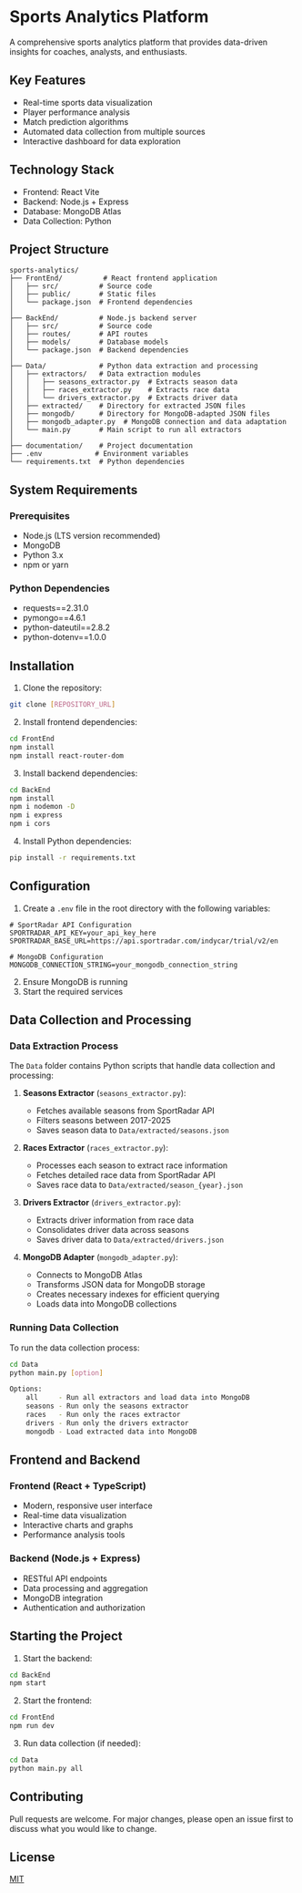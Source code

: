 # Sports Analytics Platform

A comprehensive sports analytics platform that provides data-driven insights for coaches, analysts, and enthusiasts.

## Key Features

- Real-time sports data visualization
- Player performance analysis
- Match prediction algorithms
- Automated data collection from multiple sources
- Interactive dashboard for data exploration

## Technology Stack

- Frontend: React Vite
- Backend: Node.js + Express
- Database: MongoDB Atlas
- Data Collection: Python

## Project Structure

```
sports-analytics/
├── FrontEnd/          # React frontend application
│   ├── src/          # Source code
│   ├── public/       # Static files
│   └── package.json  # Frontend dependencies
│
├── BackEnd/          # Node.js backend server
│   ├── src/          # Source code
│   ├── routes/       # API routes
│   ├── models/       # Database models
│   └── package.json  # Backend dependencies
│
├── Data/             # Python data extraction and processing
│   ├── extractors/   # Data extraction modules
│   │   ├── seasons_extractor.py  # Extracts season data
│   │   ├── races_extractor.py    # Extracts race data
│   │   └── drivers_extractor.py  # Extracts driver data
│   ├── extracted/    # Directory for extracted JSON files
│   ├── mongodb/      # Directory for MongoDB-adapted JSON files
│   ├── mongodb_adapter.py  # MongoDB connection and data adaptation
│   └── main.py       # Main script to run all extractors
│
├── documentation/    # Project documentation
├── .env             # Environment variables
└── requirements.txt  # Python dependencies
```

## System Requirements

### Prerequisites

- Node.js (LTS version recommended)
- MongoDB
- Python 3.x
- npm or yarn

### Python Dependencies
- requests==2.31.0
- pymongo==4.6.1
- python-dateutil==2.8.2
- python-dotenv==1.0.0

## Installation

1. Clone the repository:
```bash
git clone [REPOSITORY_URL]
```

2. Install frontend dependencies:
```bash
cd FrontEnd
npm install
npm install react-router-dom
```

3. Install backend dependencies:
```bash
cd BackEnd
npm install
npm i nodemon -D
npm i express
npm i cors
```

4. Install Python dependencies:
```bash
pip install -r requirements.txt
```

## Configuration

1. Create a `.env` file in the root directory with the following variables:
```env
# SportRadar API Configuration
SPORTRADAR_API_KEY=your_api_key_here
SPORTRADAR_BASE_URL=https://api.sportradar.com/indycar/trial/v2/en

# MongoDB Configuration
MONGODB_CONNECTION_STRING=your_mongodb_connection_string
```

2. Ensure MongoDB is running
3. Start the required services

## Data Collection and Processing

### Data Extraction Process
The `Data` folder contains Python scripts that handle data collection and processing:

1. **Seasons Extractor** (`seasons_extractor.py`):
   - Fetches available seasons from SportRadar API
   - Filters seasons between 2017-2025
   - Saves season data to `Data/extracted/seasons.json`

2. **Races Extractor** (`races_extractor.py`):
   - Processes each season to extract race information
   - Fetches detailed race data from SportRadar API
   - Saves race data to `Data/extracted/season_{year}.json`

3. **Drivers Extractor** (`drivers_extractor.py`):
   - Extracts driver information from race data
   - Consolidates driver data across seasons
   - Saves driver data to `Data/extracted/drivers.json`

4. **MongoDB Adapter** (`mongodb_adapter.py`):
   - Connects to MongoDB Atlas
   - Transforms JSON data for MongoDB storage
   - Creates necessary indexes for efficient querying
   - Loads data into MongoDB collections

### Running Data Collection
To run the data collection process:

```bash
cd Data
python main.py [option]

Options:
    all     - Run all extractors and load data into MongoDB
    seasons - Run only the seasons extractor
    races   - Run only the races extractor
    drivers - Run only the drivers extractor
    mongodb - Load extracted data into MongoDB
```

## Frontend and Backend

### Frontend (React + TypeScript)
- Modern, responsive user interface
- Real-time data visualization
- Interactive charts and graphs
- Performance analysis tools

### Backend (Node.js + Express)
- RESTful API endpoints
- Data processing and aggregation
- MongoDB integration
- Authentication and authorization

## Starting the Project

1. Start the backend:
```bash
cd BackEnd
npm start
```

2. Start the frontend:
```bash
cd FrontEnd
npm run dev
```

3. Run data collection (if needed):
```bash
cd Data
python main.py all
```

## Contributing

Pull requests are welcome. For major changes, please open an issue first to discuss what you would like to change.

## License

[MIT](https://choosealicense.com/licenses/mit/)

